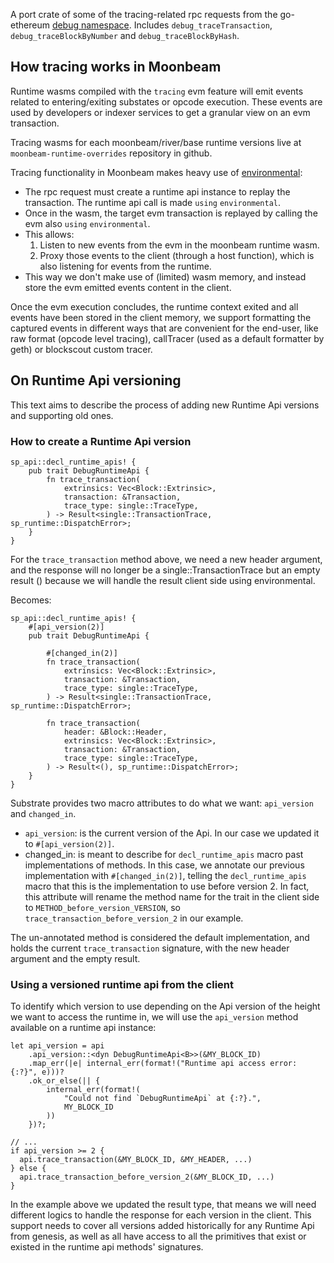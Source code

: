 A port crate of some of the tracing-related rpc requests from the go-ethereum [debug namespace](https://geth.ethereum.org/docs/interacting-with-geth/rpc/ns-debug). Includes `debug_traceTransaction`, `debug_traceBlockByNumber` and `debug_traceBlockByHash`.

## How tracing works in Moonbeam

Runtime wasms compiled with the `tracing` evm feature will emit events related to entering/exiting substates or opcode execution. These events are used by developers or indexer services to get a granular view on an evm transaction.

Tracing wasms for each moonbeam/river/base runtime versions live at `moonbeam-runtime-overrides` repository in github.

Tracing functionality in Moonbeam makes heavy use of [environmental](https://docs.rs/environmental/latest/environmental/):

- The rpc request must create a runtime api instance to replay the transaction. The runtime api call is made `using` `environmental`.
- Once in the wasm, the target evm transaction is replayed by calling the evm also `using` `environmental`.
- This allows:
  1. Listen to new events from the evm in the moonbeam runtime wasm.
  2. Proxy those events to the client (through a host function), which is also listening for events from the runtime.
- This way we don't make use of (limited) wasm memory, and instead store the evm emitted events content in the client.

Once the evm execution concludes, the runtime context exited and all events have been stored in the client memory, we support formatting the captured events in different ways that are convenient for the end-user, like raw format (opcode level tracing), callTracer (used as a default formatter by geth) or blockscout custom tracer.

## On Runtime Api versioning

This text aims to describe the process of adding new Runtime Api versions and supporting old ones.

### How to create a Runtime Api version

```
sp_api::decl_runtime_apis! {
	pub trait DebugRuntimeApi {
		fn trace_transaction(
			extrinsics: Vec<Block::Extrinsic>,
			transaction: &Transaction,
			trace_type: single::TraceType,
		) -> Result<single::TransactionTrace, sp_runtime::DispatchError>;
	}
}
```

For the `trace_transaction` method above, we need a new header argument, and the response will no longer be a single::TransactionTrace but an empty result () because we will handle the result client side using environmental.

Becomes:

```
sp_api::decl_runtime_apis! {
	#[api_version(2)]
	pub trait DebugRuntimeApi {

		#[changed_in(2)]
		fn trace_transaction(
			extrinsics: Vec<Block::Extrinsic>,
			transaction: &Transaction,
			trace_type: single::TraceType,
		) -> Result<single::TransactionTrace, sp_runtime::DispatchError>;

		fn trace_transaction(
			header: &Block::Header,
			extrinsics: Vec<Block::Extrinsic>,
			transaction: &Transaction,
			trace_type: single::TraceType,
		) -> Result<(), sp_runtime::DispatchError>;
	}
}
```

Substrate provides two macro attributes to do what we want: `api_version` and `changed_in`.

- `api_version`: is the current version of the Api. In our case we updated it to `#[api_version(2)]`.
- changed_in: is meant to describe for `decl_runtime_apis` macro past implementations of methods. In this case, we annotate our previous implementation with `#[changed_in(2)]`, telling the `decl_runtime_apis` macro that this is the implementation to use before version 2. In fact, this attribute will rename the method name for the trait in the client side to `METHOD_before_version_VERSION`, so `trace_transaction_before_version_2` in our example.

The un-annotated method is considered the default implementation, and holds the current `trace_transaction` signature, with the new header argument and the empty result.

### Using a versioned runtime api from the client

To identify which version to use depending on the Api version of the height we want to access the runtime in, we will use the `api_version` method available on a runtime api instance:

```
let api_version = api
	.api_version::<dyn DebugRuntimeApi<B>>(&MY_BLOCK_ID)
	.map_err(|e| internal_err(format!("Runtime api access error: {:?}", e)))?
	.ok_or_else(|| {
		internal_err(format!(
			"Could not find `DebugRuntimeApi` at {:?}.",
			MY_BLOCK_ID
		))
	})?;

// ...
if api_version >= 2 {
  api.trace_transaction(&MY_BLOCK_ID, &MY_HEADER, ...)
} else {
  api.trace_transaction_before_version_2(&MY_BLOCK_ID, ...)
}
```

In the example above we updated the result type, that means we will need different logics to handle the response for each version in the client. This support needs to cover all versions added historically for any Runtime Api from genesis, as well as all have access to all the primitives that exist or existed in the runtime api methods' signatures.
